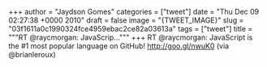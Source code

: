 
+++
author = "Jaydson Gomes"
categories = ["tweet"]
date = "Thu Dec 09 02:27:38 +0000 2010"
draft = false
image = "{TWEET_IMAGE}"
slug = "03f1611a0c1990324fce4959ebac2ce82a03613a"
tags = ["tweet"]
title = """RT @raycmorgan: JavaScrip..."""
+++
RT @raycmorgan: JavaScript is the #1 most popular language on GitHub! http://goo.gl/nwuK0 (via @brianleroux)
